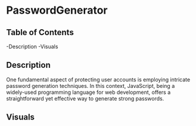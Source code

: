 # PasswordGenerator

## Table of Contents
-Description
-Visuals


## Description
One fundamental aspect of protecting user accounts is employing intricate password generation techniques. In this context, JavaScript, being a widely-used programming language for web development, offers a straightforward yet effective way to generate strong passwords.
## Visuals
